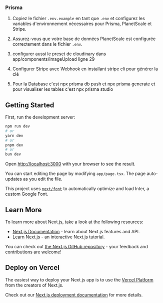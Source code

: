 ### Prisma

1. Copiez le fichier `.env.example` en tant que `.env` et configurez les variables d'environnement nécessaires pour Prisma, PlanetScale et Stripe.

2. Assurez-vous que votre base de données PlanetScale est configurée correctement dans le fichier `.env`.

3. configurer aussi le preset de cloudinary dans app/components/ImageUpload ligne 29 

4. Configurer Stripe avec Webhook en installant stripe cli pour générer la clé

5. Pour la Database c'est npx prisma db push et npx prisma generate et pour visualiser les tables c'est npx prisma studio


## Getting Started

First, run the development server:

```bash
npm run dev
# or
yarn dev
# or
pnpm dev
# or
bun dev
```

Open [http://localhost:3000](http://localhost:3000) with your browser to see the result.

You can start editing the page by modifying `app/page.tsx`. The page auto-updates as you edit the file.

This project uses [`next/font`](https://nextjs.org/docs/basic-features/font-optimization) to automatically optimize and load Inter, a custom Google Font.

## Learn More

To learn more about Next.js, take a look at the following resources:

- [Next.js Documentation](https://nextjs.org/docs) - learn about Next.js features and API.
- [Learn Next.js](https://nextjs.org/learn) - an interactive Next.js tutorial.

You can check out [the Next.js GitHub repository](https://github.com/vercel/next.js/) - your feedback and contributions are welcome!

## Deploy on Vercel

The easiest way to deploy your Next.js app is to use the [Vercel Platform](https://vercel.com/new?utm_medium=default-template&filter=next.js&utm_source=create-next-app&utm_campaign=create-next-app-readme) from the creators of Next.js.

Check out our [Next.js deployment documentation](https://nextjs.org/docs/deployment) for more details.
